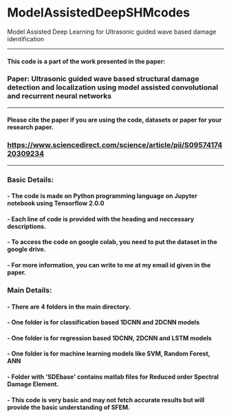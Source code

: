 # ModelAssistedDeepSHMcodes
 Model Assisted Deep Learning for Ultrasonic guided wave based damage identification

------------------------------------------------------------------------------------------------------------------------------------------------------
#### This code is a part of the work presented in the paper:

### **Paper: Ultrasonic guided wave based structural damage detection and localization using model assisted convolutional and recurrent neural networks**
------------------------------------------------------------------------------------------------------------------------------------------------------
####  Please cite the paper if you are using the code, datasets or paper for your research paper.
### https://www.sciencedirect.com/science/article/pii/S0957417420309234
-------------------------------------------------------------------------------------------------------------------
### Basic Details:

#### - The code is made on Python programming language on Jupyter notebook using Tensorflow 2.0.0

#### - Each line of code is provided with the heading and neccessary descriptions.

#### - To access the code on google colab, you need to put the dataset in the google drive. 

#### - For more information, you can write to me at my email id given in the paper.

### Main Details:

#### - There are 4 folders in the main directory.

#### - One folder is for classification based 1DCNN and 2DCNN models

#### - One folder is for regression based 1DCNN, 2DCNN and LSTM models

#### - One folder is for machine learning models like SVM, Random Forest, ANN

#### - Folder with 'SDEbase' contains matlab files for Reduced order Spectral Damage Element.

#### - This code is very basic and may not fetch accurate results but will provide the basic understanding of SFEM.

